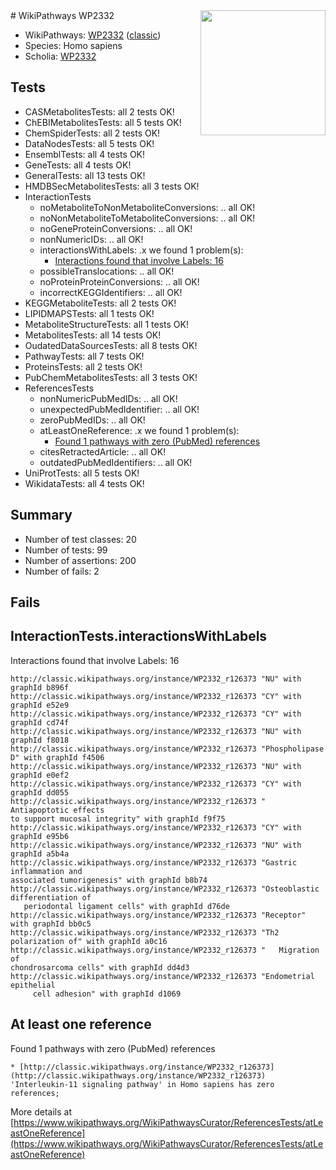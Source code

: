 <img style="float: right; width: 200px" src="https://upload.wikimedia.org/wikipedia/commons/thumb/8/83/Wplogo_with_text_500.png/640px-Wplogo_with_text_500.png" />
# WikiPathways WP2332

* WikiPathways: [WP2332](https://wikipathways.org/pathways/WP2332) ([classic](https://classic.wikipathways.org/instance/WP2332))
* Species: Homo sapiens
* Scholia: [WP2332](https://scholia.toolforge.org/wikipathways/WP2332)
## Tests
* CASMetabolitesTests: all 2 tests OK!
* ChEBIMetabolitesTests: all 5 tests OK!
* ChemSpiderTests: all 2 tests OK!
* DataNodesTests: all 5 tests OK!
* EnsemblTests: all 4 tests OK!
* GeneTests: all 4 tests OK!
* GeneralTests: all 13 tests OK!
* HMDBSecMetabolitesTests: all 3 tests OK!
* InteractionTests
    * noMetaboliteToNonMetaboliteConversions: .. all OK!
    * noNonMetaboliteToMetaboliteConversions: .. all OK!
    * noGeneProteinConversions: .. all OK!
    * nonNumericIDs: .. all OK!
    * interactionsWithLabels: .x we found 1 problem(s):
        * [Interactions found that involve Labels: 16](#fe97a8be)
    * possibleTranslocations: .. all OK!
    * noProteinProteinConversions: .. all OK!
    * incorrectKEGGIdentifiers: .. all OK!
* KEGGMetaboliteTests: all 2 tests OK!
* LIPIDMAPSTests: all 1 tests OK!
* MetaboliteStructureTests: all 1 tests OK!
* MetabolitesTests: all 14 tests OK!
* OudatedDataSourcesTests: all 8 tests OK!
* PathwayTests: all 7 tests OK!
* ProteinsTests: all 2 tests OK!
* PubChemMetabolitesTests: all 3 tests OK!
* ReferencesTests
    * nonNumericPubMedIDs: .. all OK!
    * unexpectedPubMedIdentifier: .. all OK!
    * zeroPubMedIDs: .. all OK!
    * atLeastOneReference: .x we found 1 problem(s):
        * [Found 1 pathways with zero (PubMed) references](#d0a459f0)
    * citesRetractedArticle: .. all OK!
    * outdatedPubMedIdentifiers: .. all OK!
* UniProtTests: all 5 tests OK!
* WikidataTests: all 4 tests OK!


## Summary

* Number of test classes: 20
* Number of tests: 99
* Number of assertions: 200
* Number of fails: 2

## Fails

<a name="fe97a8be" />

## InteractionTests.interactionsWithLabels

Interactions found that involve Labels: 16
```
http://classic.wikipathways.org/instance/WP2332_r126373 "NU" with graphId b896f
http://classic.wikipathways.org/instance/WP2332_r126373 "CY" with graphId e52e9
http://classic.wikipathways.org/instance/WP2332_r126373 "CY" with graphId cd74f
http://classic.wikipathways.org/instance/WP2332_r126373 "NU" with graphId f8018
http://classic.wikipathways.org/instance/WP2332_r126373 "Phospholipase D" with graphId f4506
http://classic.wikipathways.org/instance/WP2332_r126373 "NU" with graphId e0ef2
http://classic.wikipathways.org/instance/WP2332_r126373 "CY" with graphId dd055
http://classic.wikipathways.org/instance/WP2332_r126373 "  Antiapoptotic effects 
to support mucosal integrity" with graphId f9f75
http://classic.wikipathways.org/instance/WP2332_r126373 "CY" with graphId e95b6
http://classic.wikipathways.org/instance/WP2332_r126373 "NU" with graphId a5b4a
http://classic.wikipathways.org/instance/WP2332_r126373 "Gastric inflammation and 
associated tumorigenesis" with graphId b8b74
http://classic.wikipathways.org/instance/WP2332_r126373 "Osteoblastic differentiation of 
   periodontal ligament cells" with graphId d76de
http://classic.wikipathways.org/instance/WP2332_r126373 "Receptor" with graphId bb0c5
http://classic.wikipathways.org/instance/WP2332_r126373 "Th2 polarization of" with graphId a0c16
http://classic.wikipathways.org/instance/WP2332_r126373 "   Migration of 
chondrosarcoma cells" with graphId dd4d3
http://classic.wikipathways.org/instance/WP2332_r126373 "Endometrial epithelial 
     cell adhesion" with graphId d1069
```

<a name="d0a459f0" />

## At least one reference

Found 1 pathways with zero (PubMed) references
```
* [http://classic.wikipathways.org/instance/WP2332_r126373](http://classic.wikipathways.org/instance/WP2332_r126373) 'Interleukin-11 signaling pathway' in Homo sapiens has zero references; 
```

More details at [https://www.wikipathways.org/WikiPathwaysCurator/ReferencesTests/atLeastOneReference](https://www.wikipathways.org/WikiPathwaysCurator/ReferencesTests/atLeastOneReference)

